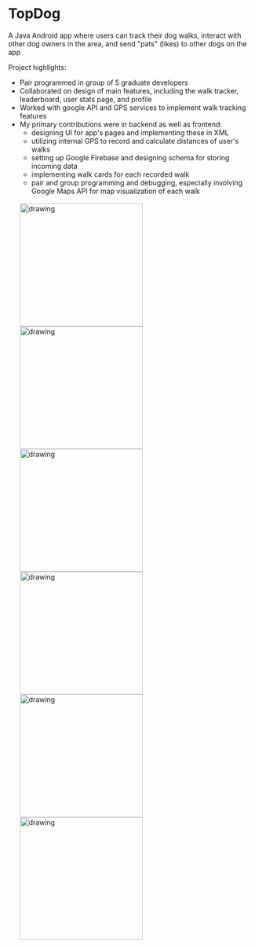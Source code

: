 # TopDog

A Java Android app where users can track their dog walks, interact with other dog owners in the area, and send "pats" (likes) to other dogs on the app

Project highlights:
<ul>
  <li>Pair programmed in group of 5 graduate developers</li>
  <li>Collaborated on design of main features, including the walk tracker, leaderboard, user stats page, and profile</li>
  <li>Worked with google API and GPS services to implement walk tracking features</li>
  <li>My primary contributions were in backend as well as frontend:
    <ul>
      <li>designing UI for app's pages and implementing these in XML </li>
      <li>utilizing internal GPS to record and calculate distances of user's walks </li>
      <li>setting up Google Firebase and designing schema for storing incoming data </li>
      <li>implementing walk cards for each recorded walk </li>
      <li>pair and group programming and debugging, especially involving Google Maps API for map visualization of each walk </li>
    </ul>
  </li>
  </br>
<img src="https://user-images.githubusercontent.com/46666676/129483870-a671767f-d26b-4730-b979-59c6951f7609.png" alt="drawing" width="250"/>
<img src="https://user-images.githubusercontent.com/46666676/129483874-cc395afc-e69a-4932-bbaf-2286e264dffd.png" alt="drawing" width="250"/>
<img src="https://user-images.githubusercontent.com/46666676/129483877-add827a3-c932-4033-b43a-f7944d4a9832.png" alt="drawing" width="250"/>
<img src="https://user-images.githubusercontent.com/46666676/129483881-c3a94f53-53c7-4aa4-8f0b-d6ce7c5e0399.png" alt="drawing" width="250"/>
<img src="https://user-images.githubusercontent.com/46666676/129483892-e9bada73-d7fc-4d91-af60-c5cf2f2236f6.png" alt="drawing" width="250"/>
<img src="https://user-images.githubusercontent.com/46666676/129483896-bf88fcc9-9b4b-4eeb-80b4-523702485ab7.png" alt="drawing" width="250"/>

